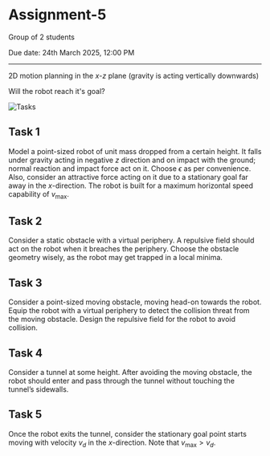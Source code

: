 # Assignment-5

Group of 2 students

Due date: 24th March 2025, 12:00 PM

---

2D motion planning in the $x$-$z$ plane (gravity is acting vertically downwards)

Will the robot reach it's goal?

![Tasks](./Files/tasks.jpeg)

## Task 1

Model a point-sized robot of unit mass dropped from a certain height.
It falls under gravity acting in negative $z$ direction and on impact with the ground; normal reaction and impact force act on it.
Choose $\epsilon$ as per convenience.
Also, consider an attractive force acting on it due to a stationary goal far away in the $x$-direction.
The robot is built for a maximum horizontal speed capability of $v_{\max}$.

## Task 2

Consider a static obstacle with a virtual periphery.
A repulsive field should act on the robot when it
breaches the periphery.
Choose the obstacle geometry wisely, as the robot may get trapped in a local minima.

## Task 3

Consider a point-sized moving obstacle, moving head-on towards the robot.
Equip the robot with a virtual periphery to detect the collision threat from the moving obstacle.
Design the repulsive field for the robot to avoid
collision.

## Task 4

Consider a tunnel at some height.
After avoiding the moving obstacle, the robot should enter and pass through the tunnel without touching the tunnel’s sidewalls.

## Task 5

Once the robot exits the tunnel, consider the stationary goal point starts moving with velocity $v_d$ in the $x$-direction.
Note that $v_{\max} > v_d$.
